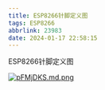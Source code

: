 ```yaml
---
title: ESP8266针脚定义图
tags: ESP8266
abbrlink: 23983
date: 2024-01-17 22:58:15
---
```


ESP8266针脚定义图

[![pFMjDKS.md.png](https://s11.ax1x.com/2024/02/01/pFMjDKS.md.png)](https://imgse.com/i/pFMjDKS)